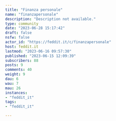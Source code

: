 ```yaml
---
title: "Finanza personale" 
name: "finanzapersonale"
description: "Description not available."
type: community
date: "2023-06-28 15:17:42"
draft: false
nsfw: false
actor_id: "https://feddit.it/c/finanzapersonale"
host: feddit.it
lastmod: "2023-06-16 09:57:30"
published: "2023-06-15 12:09:39"
subscribers: 88
posts: 9
comments: 40
weight: 9
dau: 6
wau: 7
mau: 26
instances:
- "feddit_it"
tags: 
- "feddit_it"

---
```

